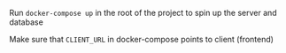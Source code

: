 Run `docker-compose up` in the root of the project to spin up the server and database 

Make sure that `CLIENT_URL` in docker-compose points to client (frontend)